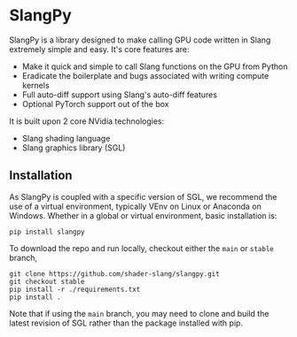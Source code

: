 # SlangPy

SlangPy is a library designed to make calling GPU code written in Slang extremely simple and easy.
It's core features are:
- Make it quick and simple to call Slang functions on the GPU from Python
- Eradicate the boilerplate and bugs associated with writing compute kernels
- Full auto-diff support using Slang's auto-diff features
- Optional PyTorch support out of the box

It is built upon 2 core NVidia technologies:
- Slang shading language
- Slang graphics library (SGL)

## Installation

As SlangPy is coupled with a specific version of SGL, we recommend the use of a virtual environment,
typically VEnv on Linux or Anaconda on Windows. Whether in a global or virtual environment, basic
installation is:

```
pip install slangpy
```

To download the repo and run locally, checkout either the `main` or `stable` branch, 

```
git clone https://github.com/shader-slang/slangpy.git
git checkout stable
pip install -r ./requirements.txt
pip install .
```

Note that if using the `main` branch, you may need to clone and build the latest revision of SGL rather than the package installed with pip.





